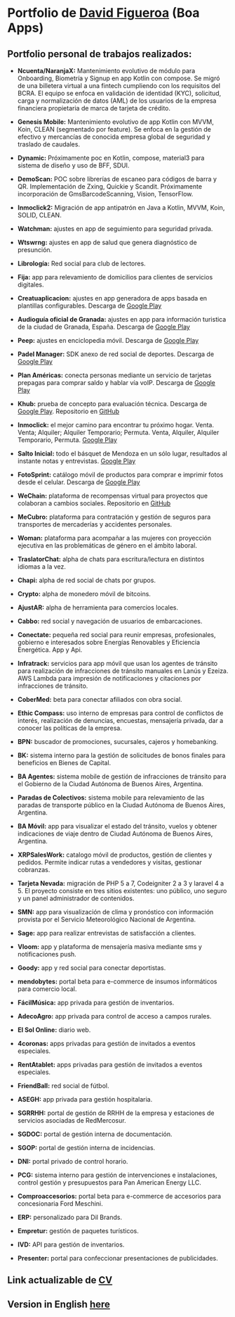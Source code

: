<a name="David Figueroa"></a>
# Portfolio de [David Figueroa](https://card.linkcard.app/davidfigueroa/0) (Boa Apps)
## Portfolio personal de trabajos realizados:

* **Ncuenta/NaranjaX:** Mantenimiento evolutivo de módulo para Onboarding, Biometría y Signup en app Kotlin con compose. Se migró de una billetera virtual a una fintech cumpliendo con los requisitos del BCRA. El equipo se enfoca en validación de identidad (KYC), solicitud, carga y normalización de datos (AML) de los usuarios de la empresa financiera propietaria de marca de tarjeta de crédito.

* **Genesis Mobile:** Mantenimiento evolutivo de app Kotlin con MVVM, Koin, CLEAN (segmentado por feature). Se enfoca en la gestión de efectivo y mercancías de conocida empresa global de seguridad y traslado de caudales.

* **Dynamic:** Próximamente poc en Kotlin, compose, material3 para sistema de diseño y uso de BFF, SDUI.

* **DemoScan:** POC sobre librerías de escaneo para códigos de barra y QR. Implementación de Zxing, Quickie y Scandit. Próximamente incorporación de GmsBarcodeScanning, Vision, TensorFlow.

* **Inmoclick2:** Migración de app antipatrón en Java a Kotlin, MVVM, Koin, SOLID, CLEAN.

* **Watchman:** ajustes en app de seguimiento para seguridad privada.

* **Wtswrng:** ajustes en app de salud que genera diagnóstico de presunción.

* **Librología:** Red social para club de lectores.

* **Fija:** app para relevamiento de domicilios para clientes de servicios digitales.

* **Creatuaplicacion:** ajustes en app generadora de apps basada en plantillas configurables. Descarga de [Google Play](https://play.google.com/store/apps/details?id=com.appandweb.creatuaplicacion.generic)

* **Audioguía oficial de Granada:** ajustes en app para información turistica de la ciudad de Granada, España. Descarga de [Google Play](https://play.google.com/store/apps/details?id=com.patrimonioglobalgra.audioguiasgranada)

* **Peep:** ajustes en enciclopedia móvil. Descarga de [Google Play](https://play.google.com/store/apps/details?id=com.appandweb.peep)

* **Padel Manager:** SDK anexo de red social de deportes. Descarga de [Google Play](https://play.google.com/store/apps/details?id=com.padelmanager.padelmanager)

* **Plan Américas:** conecta personas mediante un servicio de tarjetas prepagas para comprar saldo y hablar vía voIP. Descarga de  [Google Play](https://play.google.com/store/apps/details?id=com.planamericas&hl=es)

* **Khub:** prueba de concepto para evaluación técnica. Descarga de [Google Play](https://play.google.com/store/apps/details?id=com.boa.khub2). Repositorio en [GitHub](https://github.com/dgfigueroa29/khub)

* **Inmoclick:** el mejor camino para encontrar tu próximo hogar. Venta. Venta; Alquiler; Alquiler Temporario; Permuta. Venta, Alquiler, Alquiler Temporario, Permuta. [Google Play](https://play.google.com/store/apps/details?id=com.inmoclick&hl=es-419)

* **Salto Inicial:** todo el básquet de Mendoza en un sólo lugar, resultados al instante notas y entrevistas. [Google Play](https://play.google.com/store/apps/details?id=com.boa.saltoinicial)

* **FotoSprint:** catálogo móvil de productos para comprar e imprimir fotos desde el celular. Descarga de [Google Play](https://play.google.com/store/apps/details?id=app.rems.fotosprint)

* **WeChain:** plataforma de recompensas virtual para proyectos que colaboran a cambios sociales. Repositorio en [GitHub](https://github.com/mendoza-com/wechain-androidapp-bicicleta)

* **MeCubro:** plataforma para contratación y gestión de seguros para transportes de mercaderías y accidentes personales.

* **Woman:** plataforma para acompañar a las mujeres con proyección ejecutiva en las problemáticas de género en el ámbito laboral.

* **TraslatorChat:** alpha de chats para escritura/lectura en distintos idiomas a la vez.

* **Chapi:** alpha de red social de chats por grupos.

* **Crypto:** alpha de monedero móvil de bitcoins.

* **AjustAR:** alpha de herramienta para comercios locales.

* **Cabbo:** red social y navegación de usuarios de embarcaciones.

* **Conectate:** pequeña red social para reunir empresas, profesionales, gobierno e interesados sobre Energías Renovables y Eficiencia Energética. App y Api.

* **Infratrack:** servicios para app móvil que usan los agentes de tránsito para realización de infracciones de tránsito manuales en Lanús y Ezeiza. AWS Lambda para impresión de notificaciones y citaciones por infracciones de tránsito.

* **CoberMed:** beta para conectar afiliados con obra social.

* **Ethic Compass:** uso interno de empresas para control de conflictos de interés, realización de denuncias, encuestas, mensajería privada, dar a conocer las políticas de la empresa.

* **BPN:** buscador de promociones, sucursales, cajeros y homebanking.

* **BK:** sistema interno para la gestión de solicitudes de bonos finales para beneficios en Bienes de Capital.

* **BA Agentes:** sistema mobile de gestión de infracciones de tránsito para el Gobierno de la Ciudad Autónoma de Buenos Aires, Argentina.

* **Paradas de Colectivos:** sistema mobile para relevamiento de las paradas de transporte público en la Ciudad Autónoma de Buenos Aires, Argentina.

* **BA Móvil:** app para visualizar el estado del tránsito, vuelos y obtener indicaciones de viaje dentro de Ciudad Autónoma de Buenos Aires, Argentina.

* **XRPSalesWork:** catalogo móvil de productos, gestión de clientes y pedidos. Permite indicar rutas a vendedores y visitas, gestionar cobranzas.

* **Tarjeta Nevada:** migración de PHP 5 a 7, Codeigniter 2 a 3 y laravel 4 a 5. El proyecto consiste en tres sitios existentes: uno público, uno seguro y un panel administrador de contenidos.

* **SMN:** app para visualización de clima y pronóstico con información provista por el Servicio Meteorológico Nacional de Argentina.

* **Sage:** app para realizar entrevistas de satisfacción a clientes.

* **Vloom:** app y plataforma de mensajería masiva mediante sms y notificaciones push.

* **Goody:** app y red social para conectar deportistas.

* **mendobytes:** portal beta para e-commerce de insumos informáticos para comercio local.

* **FácilMúsica:** app privada para gestión de inventarios.

* **AdecoAgro:** app privada para control de acceso a campos rurales.

* **El Sol Online:** diario web.

* **4coronas:** apps privadas para gestión de invitados a eventos especiales.

* **RentAtablet:** apps privadas para gestión de invitados a eventos especiales.

* **FriendBall:** red social de fútbol.

* **ASEGH:** app privada para gestión hospitalaria.

* **SGRRHH:** portal de gestión de RRHH de la empresa y estaciones de servicios asociadas de RedMercosur.

* **SGDOC:** portal de gestión interna de documentación.

* **SGOP:** portal de gestión interna de incidencias.

* **DNI:** portal privado de control horario.

* **PCG:** sistema interno para gestión de intervenciones e instalaciones, control gestión y presupuestos para Pan American Energy LLC.

* **Comproaccesorios:** portal beta para e-commerce de accesorios para concesionaria Ford Meschini.

* **ERP:** personalizado para Dil Brands.

* **Empretur:** gestión de paquetes turísticos.

* **IVD:** API para gestión de inventarios.

* **Presenter:** portal para confeccionar presentaciones de publicidades.

<a name="CV"></a>
## Link actualizable de [CV](https://drive.google.com/file/d/0BznqksLTuwq2NGUxcENwb1ZyZlE/view?resourcekey=0-AQcFCIf1YuX83wdhVq217g)

<a name="here"></a>
## Version in English [here](https://github.com/dgfigueroa29/portfolio_en)
